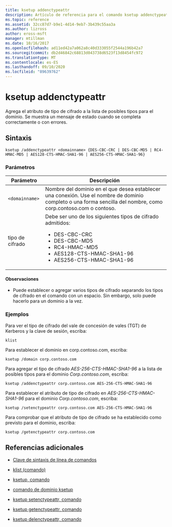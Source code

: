 ```yaml
---
title: ksetup addenctypeattr
description: Artículo de referencia para el comando ksetup addenctypeattr, que agrega el atributo de tipo de cifrado a la lista de posibles tipos para el dominio.
ms.topic: reference
ms.assetid: 32cc87d7-b9e1-4d14-9eb7-3b439c55aa3a
ms.author: lizross
author: eross-msft
manager: mtillman
ms.date: 10/16/2017
ms.openlocfilehash: ad11ed42a7a062a8c40d333055f2544a196b42a7
ms.sourcegitcommit: db2d46842c68813d043738d6523f13d8454fc972
ms.translationtype: MT
ms.contentlocale: es-ES
ms.lasthandoff: 09/10/2020
ms.locfileid: "89639762"
---
```

# <a name="ksetup-addenctypeattr"></a>ksetup addenctypeattr

Agrega el atributo de tipo de cifrado a la lista de posibles tipos para el dominio. Se muestra un mensaje de estado cuando se completa correctamente o con errores.

## <a name="syntax"></a>Sintaxis

```
ksetup /addenctypeattr <domainname> {DES-CBC-CRC | DES-CBC-MD5 | RC4-HMAC-MD5 | AES128-CTS-HMAC-SHA1-96 | AES256-CTS-HMAC-SHA1-96}
```

### <a name="parameters"></a>Parámetros

| Parámetro | Descripción |
| --------- | ----------- |
| `<domainname>` | Nombre del dominio en el que desea establecer una conexión. Use el nombre de dominio completo o una forma sencilla del nombre, como corp.contoso.com o contoso. |
| tipo de cifrado | Debe ser uno de los siguientes tipos de cifrado admitidos:<ul><li>DES-CBC-CRC</li><li>DES-CBC-MD5</li><li>RC4-HMAC-MD5</li><li>AES128-CTS-HMAC-SHA1-96</li><li>AES256-CTS-HMAC-SHA1-96</li></ul> |

#### <a name="remarks"></a>Observaciones

- Puede establecer o agregar varios tipos de cifrado separando los tipos de cifrado en el comando con un espacio. Sin embargo, solo puede hacerlo para un dominio a la vez.

### <a name="examples"></a>Ejemplos

Para ver el tipo de cifrado del vale de concesión de vales (TGT) de Kerberos y la clave de sesión, escriba:

```
klist
```

Para establecer el dominio en corp.contoso.com, escriba:

```
ksetup /domain corp.contoso.com
```

Para agregar el tipo de cifrado *AES-256-CTS-HMAC-SHA1-96* a la lista de posibles tipos para el dominio *Corp.contoso.com*, escriba:

```
ksetup /addenctypeattr corp.contoso.com AES-256-CTS-HMAC-SHA1-96
```

Para establecer el atributo de tipo de cifrado en *AES-256-CTS-HMAC-SHA1-96* para el dominio *Corp.contoso.com*, escriba:

```
ksetup /setenctypeattr corp.contoso.com AES-256-CTS-HMAC-SHA1-96
```

Para comprobar que el atributo de tipo de cifrado se ha establecido como previsto para el dominio, escriba:

```
ksetup /getenctypeattr corp.contoso.com
```

## <a name="additional-references"></a>Referencias adicionales

- [Clave de sintaxis de línea de comandos](command-line-syntax-key.md)

- [klist (comando)](klist.md)

- [ksetup, comando](ksetup.md)

- [comando de dominio ksetup](ksetup-domain.md)

- [ksetup setenctypeattr, comando](ksetup-setenctypeattr.md)

- [ksetup getenctypeattr, comando](ksetup-getenctypeattr.md)

- [ksetup delenctypeattr, comando](ksetup-delenctypeattr.md)
